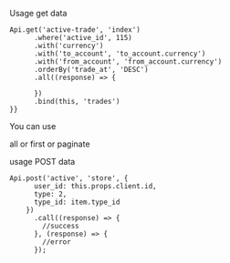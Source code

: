 Usage get data

```
Api.get('active-trade', 'index')
      .where('active_id', 115)
      .with('currency')
      .with('to_account', 'to_account.currency')
      .with('from_account', 'from_account.currency')
      .orderBy('trade_at', 'DESC')
      .all((response) => {
        
      })
      .bind(this, 'trades')
}}     
```
    
You can use

all or first or paginate

usage POST data

```
Api.post('active', 'store', {
      user_id: this.props.client.id,
      type: 2,
      type_id: item.type_id
    })
      .call((response) => {
        //success
      }, (response) => {
        //error
      });
```